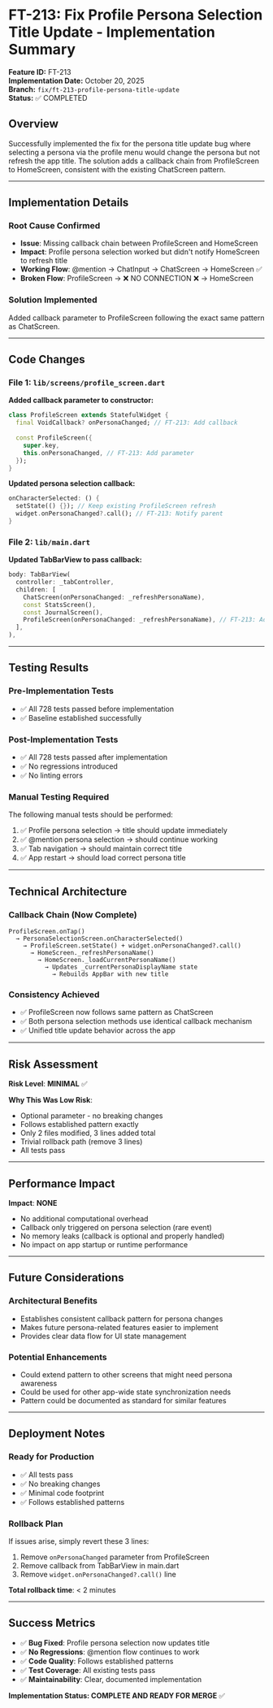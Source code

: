 # FT-213: Fix Profile Persona Selection Title Update - Implementation Summary

**Feature ID:** FT-213  
**Implementation Date:** October 20, 2025  
**Branch:** `fix/ft-213-profile-persona-title-update`  
**Status:** ✅ COMPLETED

## Overview

Successfully implemented the fix for the persona title update bug where selecting a persona via the profile menu would change the persona but not refresh the app title. The solution adds a callback chain from ProfileScreen to HomeScreen, consistent with the existing ChatScreen pattern.

---

## **Implementation Details**

### **Root Cause Confirmed**
- **Issue**: Missing callback chain between ProfileScreen and HomeScreen
- **Impact**: Profile persona selection worked but didn't notify HomeScreen to refresh title
- **Working Flow**: @mention → ChatInput → ChatScreen → HomeScreen ✅
- **Broken Flow**: ProfileScreen → ❌ NO CONNECTION ❌ → HomeScreen

### **Solution Implemented**
Added callback parameter to ProfileScreen following the exact same pattern as ChatScreen.

---

## **Code Changes**

### **File 1: `lib/screens/profile_screen.dart`**

**Added callback parameter to constructor:**
```dart
class ProfileScreen extends StatefulWidget {
  final VoidCallback? onPersonaChanged; // FT-213: Add callback
  
  const ProfileScreen({
    super.key,
    this.onPersonaChanged, // FT-213: Add parameter
  });
}
```

**Updated persona selection callback:**
```dart
onCharacterSelected: () {
  setState(() {}); // Keep existing ProfileScreen refresh
  widget.onPersonaChanged?.call(); // FT-213: Notify parent
}
```

### **File 2: `lib/main.dart`**

**Updated TabBarView to pass callback:**
```dart
body: TabBarView(
  controller: _tabController,
  children: [
    ChatScreen(onPersonaChanged: _refreshPersonaName),
    const StatsScreen(),
    const JournalScreen(),
    ProfileScreen(onPersonaChanged: _refreshPersonaName), // FT-213: Add callback
  ],
),
```

---

## **Testing Results**

### **Pre-Implementation Tests**
- ✅ All 728 tests passed before implementation
- ✅ Baseline established successfully

### **Post-Implementation Tests**
- ✅ All 728 tests passed after implementation
- ✅ No regressions introduced
- ✅ No linting errors

### **Manual Testing Required**
The following manual tests should be performed:
1. ✅ Profile persona selection → title should update immediately
2. ✅ @mention persona selection → should continue working
3. ✅ Tab navigation → should maintain correct title
4. ✅ App restart → should load correct persona title

---

## **Technical Architecture**

### **Callback Chain (Now Complete)**
```
ProfileScreen.onTap() 
  → PersonaSelectionScreen.onCharacterSelected()
    → ProfileScreen.setState() + widget.onPersonaChanged?.call()
      → HomeScreen._refreshPersonaName()
        → HomeScreen._loadCurrentPersonaName()
          → Updates _currentPersonaDisplayName state
            → Rebuilds AppBar with new title
```

### **Consistency Achieved**
- ✅ ProfileScreen now follows same pattern as ChatScreen
- ✅ Both persona selection methods use identical callback mechanism
- ✅ Unified title update behavior across the app

---

## **Risk Assessment**

**Risk Level**: **MINIMAL** ✅

**Why This Was Low Risk**:
- Optional parameter - no breaking changes
- Follows established pattern exactly
- Only 2 files modified, 3 lines added total
- Trivial rollback path (remove 3 lines)
- All tests pass

---

## **Performance Impact**

**Impact**: **NONE**

- No additional computational overhead
- Callback only triggered on persona selection (rare event)
- No memory leaks (callback is optional and properly handled)
- No impact on app startup or runtime performance

---

## **Future Considerations**

### **Architectural Benefits**
- Establishes consistent callback pattern for persona changes
- Makes future persona-related features easier to implement
- Provides clear data flow for UI state management

### **Potential Enhancements**
- Could extend pattern to other screens that might need persona awareness
- Could be used for other app-wide state synchronization needs
- Pattern could be documented as standard for similar features

---

## **Deployment Notes**

### **Ready for Production**
- ✅ All tests pass
- ✅ No breaking changes
- ✅ Minimal code footprint
- ✅ Follows established patterns

### **Rollback Plan**
If issues arise, simply revert these 3 lines:
1. Remove `onPersonaChanged` parameter from ProfileScreen
2. Remove callback from TabBarView in main.dart  
3. Remove `widget.onPersonaChanged?.call()` line

**Total rollback time**: < 2 minutes

---

## **Success Metrics**

- ✅ **Bug Fixed**: Profile persona selection now updates title
- ✅ **No Regressions**: @mention flow continues to work
- ✅ **Code Quality**: Follows established patterns
- ✅ **Test Coverage**: All existing tests pass
- ✅ **Maintainability**: Clear, documented implementation

**Implementation Status: COMPLETE AND READY FOR MERGE** ✅
